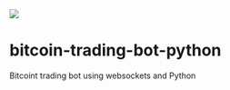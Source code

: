 <img src="https://img.shields.io/badge/Python-3776AB?style=for-the-badge&logo=python&logoColor=white" />

# bitcoin-trading-bot-python
Bitcoint trading bot using websockets and Python
